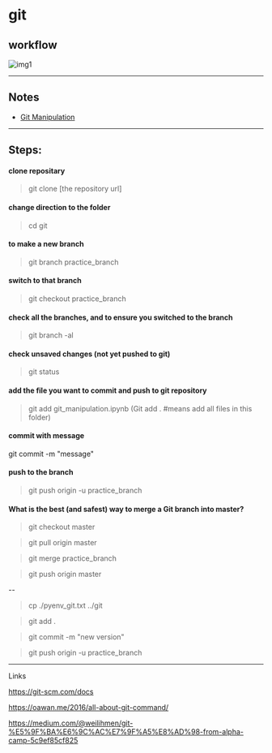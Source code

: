 # git

## workflow
![img1](https://miro.medium.com/proxy/0*psCSE-BxW3zn4Ya1.png)

---

## Notes
- [Git Manipulation](http://nbviewer.jupyter.org/github/jshuang0520/git/blob/master/git_manipulation.ipynb)

---

## Steps:

#### clone repositary
> git clone [the repository url]

#### change direction to the folder
> cd git

#### to make a new branch
> git branch practice_branch

#### switch to that branch
> git checkout practice_branch

#### check all the branches, and to ensure you switched to the branch
> git branch -al

#### check unsaved changes (not yet pushed to git)
> git status

#### add the file you want to commit and push to git repository
> git add git_manipulation.ipynb
(Git add . #means add all files in this folder)

#### commit with message
git commit -m "message"

#### push to the branch
> git push origin -u practice_branch


#### What is the best (and safest) way to merge a Git branch into master?
> git checkout master

> git pull origin master

> git merge practice_branch

> git push origin master



--


> cp ./pyenv_git.txt ../git

> git add .

> git commit -m "new version"

> git push origin -u practice_branch



---

Links

https://git-scm.com/docs

https://oawan.me/2016/all-about-git-command/

https://medium.com/@weilihmen/git-%E5%9F%BA%E6%9C%AC%E7%9F%A5%E8%AD%98-from-alpha-camp-5c9ef85cf825

